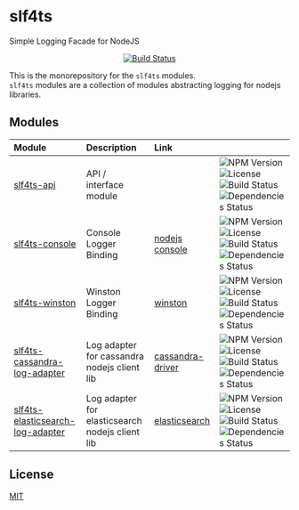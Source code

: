 # slf4ts

Simple Logging Facade for NodeJS

<p align="center">
    <a href="https://travis-ci.org/rstiller/slf4ts">
        <img src="http://img.shields.io/travis/rstiller/slf4ts/master.svg" alt="Build Status">
    </a>
</p>

This is the monorepository for the `slf4ts` modules.  
`slf4ts` modules are a collection of modules abstracting logging for nodejs libraries.  

## Modules

| Module | Description | Link |  |
| :--- | :--- | :--- | :--- |
| [slf4ts-api](packages/slf4ts-api) | API / interface module |  | ![NPM Version](https://img.shields.io/npm/v/slf4ts-api.svg) ![License](https://img.shields.io/npm/l/slf4ts-api.svg) ![Build Status](http://img.shields.io/travis/rstiller/slf4ts-api/master.svg) ![Dependencies Status](https://img.shields.io/david/rstiller/slf4ts-api.svg) |
| [slf4ts-console](packages/slf4ts-console) | Console Logger Binding | [nodejs console](https://nodejs.org/api/console.html) | ![NPM Version](https://img.shields.io/npm/v/slf4ts-console.svg) ![License](https://img.shields.io/npm/l/slf4ts-console.svg) ![Build Status](http://img.shields.io/travis/rstiller/slf4ts-console/master.svg) ![Dependencies Status](https://img.shields.io/david/rstiller/slf4ts-console.svg) |
| [slf4ts-winston](packages/slf4ts-winston) | Winston Logger Binding | [winston](https://github.com/winstonjs/winston) | ![NPM Version](https://img.shields.io/npm/v/slf4ts-winston.svg) ![License](https://img.shields.io/npm/l/slf4ts-winston.svg) ![Build Status](http://img.shields.io/travis/rstiller/slf4ts-winston/master.svg) ![Dependencies Status](https://img.shields.io/david/rstiller/slf4ts-winston.svg) |
| [slf4ts-cassandra-log-adapter](packages/slf4ts-cassandra-log-adapter) | Log adapter for cassandra nodejs client lib | [cassandra-driver](https://github.com/datastax/nodejs-driver) | ![NPM Version](https://img.shields.io/npm/v/slf4ts-cassandra-log-adapter.svg) ![License](https://img.shields.io/npm/l/slf4ts-cassandra-log-adapter.svg) ![Build Status](http://img.shields.io/travis/rstiller/slf4ts-cassandra-log-adapter/master.svg) ![Dependencies Status](https://img.shields.io/david/rstiller/slf4ts-cassandra-log-adapter.svg) |
| [slf4ts-elasticsearch-log-adapter](packages/slf4ts-elasticsearch-log-adapter) | Log adapter for elasticsearch nodejs client lib  | [elasticsearch](https://github.com/elastic/elasticsearch-js)| ![NPM Version](https://img.shields.io/npm/v/slf4ts-elasticsearch-log-adapter.svg) ![License](https://img.shields.io/npm/l/slf4ts-elasticsearch-log-adapter.svg) ![Build Status](http://img.shields.io/travis/rstiller/slf4ts-elasticsearch-log-adapter/master.svg) ![Dependencies Status](https://img.shields.io/david/rstiller/slf4ts-elasticsearch-log-adapter.svg) |

## License

[MIT](https://www.opensource.org/licenses/mit-license.php)
